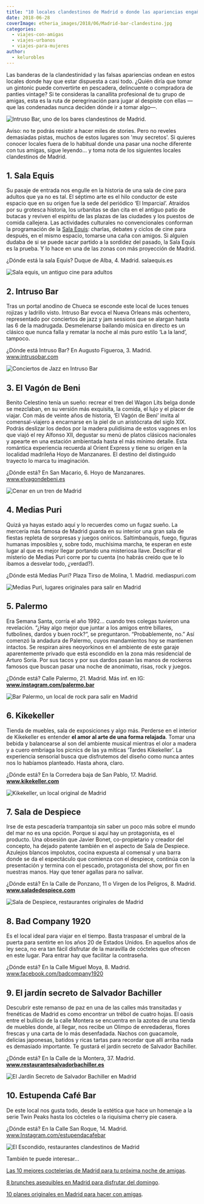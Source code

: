 ```yaml
---
title: "10 locales clandestinos de Madrid o donde las apariencias engañan"
date: 2018-06-28
coverImage: etheria_images/2018/06/Madrid-bar-clandestino.jpg
categories: 
  - viajes-con-amigas
  - viajes-urbanos
  - viajes-para-mujeres
author: 
  - kelurobles
---
```


Las banderas de la clandestinidad y las falsas apariencias ondean en estos locales donde 
hay que estar dispuesta a casi todo. ¿Quién diría que tomar un gintonic puede 
convertirte en pescadera, delincuente o compradora de panties vintage? Si te consideras 
la canallita profesional de tu grupo de amigas, esta es la ruta de peregrinación para 
jugar al despiste con ellas —que las condenadas nunca deciden dónde ir a tomar algo—. 

![Intruso Bar, uno de los bares clandestinos de Madrid.](etheria_images/2018/06/INTRUSO-bar-clandestino-Madrid.jpg "Intruso Bar, uno de los bares clandestinos de Madrid.")

Aviso: no te podrás resistir a hacer miles de stories. Pero no reveles demasiadas 
pistas, muchos de estos lugares son 'muy secretos'. Si quieres conocer locales fuera de 
lo habitual donde una pasar una noche diferente con tus amigas, sigue leyendo... y toma 
nota de los siguientes locales clandestinos de Madrid. 

## 1\. Sala Equis

Su pasaje de entrada nos engulle en la historia de una sala de cine para adultos que ya 
no es tal. El séptimo arte es el hilo conductor de este espacio que en su origen fue la 
sede del periódico ‘El Imparcial’. Atraídos por su grotesca historia, los urbanitas se 
dan cita en el antiguo patio de butacas y reviven el espíritu de las plazas de las 
ciudades y los puestos de comida callejera. Las actividades culturales no convencionales 
conforman la programación de la [Sala Equis](https://salaequis.es/): charlas, debates y 
ciclos de cine para después, en el mismo espacio, tomarse una caña con amigos. Si 
alguien dudaba de si se puede sacar partido a la sordidez del pasado, la Sala Equis es 
la prueba. Y lo hace en una de las zonas con más proyección de Madrid. 

¿Dónde está la sala Equis? Duque de Alba, 4. Madrid. salaequis.es 

![Sala equis, un antiguo cine para adultos](etheria_images/2018/06/Sala-equis.jpg "© Sala Equis (Madrid)")

## 2\. Intruso Bar

Tras un portal anodino de Chueca se esconde este local de luces tenues rojizas y 
ladrillo visto. Intruso Bar evoca el Nueva Orleans más ochentero, representado por 
conciertos de jazz y jam sessions que se alargan hasta las 6 de la madrugada. 
Desmelenarse bailando música en directo es un clásico que nunca falla y rematar la noche 
al más puro estilo ‘La la land’, tampoco. 

¿Dónde está Intruso Bar? En Augusto Figueroa, 3. Madrid. www.intrusobar.com 

![Conciertos de Jazz en Intruso Bar](etheria_images/2018/06/Intruso-Bar.jpg "© Intruso Bar (Madrid)")

## 3\. El Vagón de Beni

Benito Celestino tenía un sueño: recrear el tren del Wagon Lits belga donde se 
mezclaban, en su versión más exquisita, la comida, el lujo y el placer de viajar. Con 
más de veinte años de historia, ‘El Vagón de Beni’ invita al comensal-viajero a 
encarnarse en la piel de un aristócrata del siglo XIX. Podrás deslizar los dedos por la 
madera pulidísima de estos vagones en los que viajó el rey Alfonso XII, degustar su menú 
de platos clásicos nacionales y apearte en una estación ambientada hasta el más mínimo 
detalle. Esta romántica experiencia recuerda al Orient Express y tiene su origen en la 
localidad madrileña Hoyo de Manzanares. El destino del distinguido trayecto lo marca tu 
imaginación. 

¿Dónde está? En San Macario, 6. Hoyo de Manzanares. www.elvagondebeni.es 

![Cenar en un tren de Madrid](etheria_images/2018/06/El-vagón-de-Beni-bar-clandestino-madrid.jpg "El Vagón de Veni. Cenar en un tren y ¿por qué no?")

## 4\. Medias Puri

Quizá ya hayas estado aquí y lo recuerdes como un fugaz sueño. La mercería más famosa de 
Madrid guarda en su interior una gran sala de fiestas repleta de sorpresas y juegos 
oníricos. Saltimbanquis, fuego, figuras humanas imposibles y, sobre todo, muchísima 
marcha, te esperan en este lugar al que es mejor llegar portando una misteriosa llave. 
Descifrar el misterio de Medias Puri corre por tu cuenta (no habrás creído que te lo 
íbamos a desvelar todo, ¿verdad?). 

¿Dónde está Medias Puri? Plaza Tirso de Molina, 1. Madrid. mediaspuri.com 

![Medias Puri, lugares originales para salir en Madrid](etheria_images/2018/06/MEDIAS-PURI-PH-Lighuen-Desanto-86.jpg "© Medias Puri, la mercería más famosa de Madrid")

## 5\. Palermo

Era Semana Santa, corría el año 1992... cuando tres colegas tuvieron una revelación. 
“¿Hay algo mejor que juntar a los amigos entre billares, futbolines, dardos y buen 
rock?”, se preguntaron. “Probablemente, no.” Así comenzó la andadura de Palermo, cuyos 
mandamientos hoy se mantienen intactos. Se respiran aires neoyorkinos en el ambiente de 
este garaje aparentemente privado que está escondido en la zona más residencial de 
Arturo Soria. Por sus tacos y por sus dardos pasan las manos de rockeros famosos que 
buscan pasar una noche de anonimato, risas, rock y juegos. 

¿Dónde está? Calle Palermo, 21. Madrid. Más inf. en IG: 
**www.instagram.com/palermo.bar** 

![Bar Palermo, un local de rock para salir en Madrid](etheria_images/2018/06/1.jpg "© Bar de Rock and Roll Palermo")

## 6\. Kikekeller

Tienda de muebles, sala de exposiciones y algo más. Perderse en el interior de 
Kikekeller es entender **el amor al arte de una forma relajada**. Tomar una bebida y 
balancearse al son del ambiente musical mientras el olor a madera y a cuero embriaga los 
picnics de las ya míticas ‘Tardes Kikekeller’. La experiencia sensorial busca que 
disfrutemos del diseño como nunca antes nos lo habíamos planteado. Hasta ahora, claro. 

¿Dónde está? En la Corredera baja de San Pablo, 17. Madrid. **www.kikekeller.com** 

![Kikekeller, un local original de Madrid](etheria_images/2018/06/kike-keller-madrid.jpg "© Kikekeller y el amor al arte")

## 7\. Sala de Despiece

Irse de esta pescadería trampantoja sin saber un poco más sobre el mundo del mar no es 
una opción. Porque si aquí hay un protagonista, es el producto. Una obsesión que Javier 
Bonet, co-propietario y creador del concepto, ha dejado patente también en el aspecto de 
Sala de Despiece. Azulejos blancos impolutos, cocina expuesta al comensal y una barra 
donde se da el espectáculo que comienza con el despiece, continúa con la presentación y 
termina con el pescado, protagonista del show, por fin en nuestras manos. Hay que tener 
agallas para no salivar. 

¿Dónde está? En la Calle de Ponzano, 11 o Virgen de los Peligros, 8. Madrid. 
**www.saladedespiece.com** 

![Sala de Despiece, restaurantes originales de Madrid](etheria_images/2018/06/sala_de_despiece_1.jpg "© Sala de Despiece (Madrid)")

## 8\. Bad Company 1920

Es el local ideal para viajar en el tiempo. Basta traspasar el umbral de la puerta para 
sentirte en los años 20 de Estados Unidos. En aquellos años de ley seca, no era tan 
fácil disfrutar de la maravilla de cócteles que ofrecen en este lugar. Para entrar hay 
que facilitar la contraseña. 

¿Dónde está? En la Calle Miguel Moya, 8. Madrid. www.facebook.com/badcompany1920 

## 9\. El jardín secreto de Salvador Bachiller

Descubrir este remanso de paz en una de las calles más transitadas y frenéticas de 
Madrid es como encontrar un trébol de cuatro hojas. El oasis entre el bullicio de la 
calle Montera se encuentra en la azotea de una tienda de muebles donde, al llegar, nos 
recibe un Olimpo de enredaderas, flores frescas y una carta de lo más desenfadada. 
Nachos con guacamole, delicias japonesas, batidos y ricas tartas para recordar que allí 
arriba nada es demasiado importante. Te gustará el jardín secreto de Salvador Bachiller. 

¿Dónde está? En la Calle de la Montera, 37. Madrid. 
**www.restaurantesalvadorbachiller.es** 

![El Jardín Secreto de Salvador Bachiller en Madrid](etheria_images/2018/06/El-jardin-secreto-de-Salvador-Bachiller.jpg "© El Jardín Secreto.")

## 10\. Estupenda Café Bar

De este local nos gusta todo, desde la estética que hace un homenaje a la serie Twin 
Peaks hasta los cócteles o la riquísima cherry pie casera. 

¿Dónde está? En la Calle San Roque, 14. Madrid. www.Instagram.com/estupendacafebar 

![El Escondido, restaurantes clandestinos de Madrid](etheria_images/2018/06/El-escondido.jpg "© El Escondido (Madrid)")

También te puede interesar... 

[Las 10 mejores coctelerías de Madrid para tu próxima noche de 
amigas](https://etheriamagazine.com/2019/10/22/10-mejores-coctelerias-de-madrid-salir-con-amigas/). 

[8 brunches asequibles en Madrid para disfrutar del 
domingo](https://etheriamagazine.com/2020/11/13/brunch-buenos-y-baratos-en-madrid/). 

[10 planes originales en Madrid para hacer con 
amigas](https://etheriamagazine.com/2020/08/27/10-planes-originales-en-madrid-con-amigas/).
